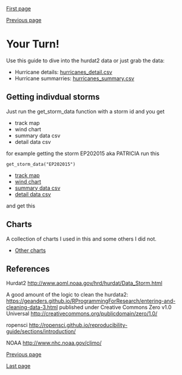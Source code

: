 [First page](1st.md)

[Previous page](7th.md)

# Your Turn!

Use this guide to dive into the hurdat2 data or just grab the data:
- Hurricane details: [hurricanes_detail.csv](data/hurricanes_detail.csv)
- Hurricane summarries: [hurricanes_summary.csv](data/hurricanes_summary.csv)

## Getting indivdual storms
Just run the get_storm_data function with a storm id and you get
- track map
- wind chart
- summary data csv
- detail data csv

for example getting the storm EP202015 aka PATRICIA run this

```
get_storm_data("EP202015")
```
- [track map](chartmaps/storm/storm_PATRICIA_EP202015_wind_chart.png)
- [wind chart](charts/storm/storm_PATRICIA_EP202015_track_map.png)
- [summary data csv](data/storm_EP202015_summary_data.csv)
- [detail data csv](data/storm_EP202015_detail_data.csv)

and get this


## Charts
A collection of charts I used in this and some others I did not.
- [Other charts](charts/)


## References

Hurdat2 http://www.aoml.noaa.gov/hrd/hurdat/Data_Storm.html

A good amount of the logic to clean the hurdata2: https://geanders.github.io/RProgrammingForResearch/entering-and-cleaning-data-3.html published under Creative Commons Zero v1.0 Universal <http://creativecommons.org/publicdomain/zero/1.0/>

ropensci http://ropensci.github.io/reproducibility-guide/sections/introduction/

NOAA http://www.nhc.noaa.gov/climo/

[Previous page](7th.md)

[Last page](last.md)
